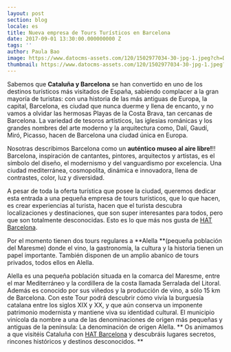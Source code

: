 ```yaml
---
layout: post
section: blog
locale: es
title: Nueva empresa de Tours Turísticos en Barcelona
date: 2017-09-01 13:30:00.000000000 Z
tags: ''
author: Paula Bao
image: https://www.datocms-assets.com/120/1502977034-30-jpg-1.jpeg?ch=DPR%2CWidth&auto=format&w=1024
thumbnail: https://www.datocms-assets.com/120/1502977034-30-jpg-1.jpeg?ch=DPR%2CWidth&auto=format&w=105
---
```


Sabemos que **Cataluña y Barcelona** se han convertido en uno de los destinos turísticos más visitados de España, sabiendo complacer a la gran mayoría de turistas: con una historia de las más antiguas de Europa, la capital, Barcelona, es ciudad que nunca duerme y llena de encanto, y no vamos a olvidar las hermosas Playas de la Costa Brava, tan cercanas de Barcelona. La variedad de tesoros artísticos, las iglesias románicas y los grandes nombres del arte moderno y la arquitectura como, Dalí, Gaudí, Miró, Picasso, hacen de Barcelona una ciudad única en Europa.

Nosotras describimos Barcelona como un **auténtico museo al aire libre!**!!  Barcelona, inspiración de cantantes, pintores, arquitectos y artistas, es el símbolo del diseño, el modernismo y del vanguardismo por excelencia. Una ciudad mediterránea, cosmopolita, dinámica e innovadora, llena de contrastes, color, luz y diversidad.

<!--more-->

A pesar de toda la oferta turística que posee la ciudad, queremos dedicar esta entrada a una pequeña empresa de tours turísticos, que lo que hacen, es crear experiencias al turista, hacen que el turista descubra localizaciones y destinaciones, que son super interesantes para todos, pero que son totalmente desconocidas. Esto es lo que más nos gusta de [HAT Barcelona](http://www.hatbarcelona.com). 

Por el momento tienen dos tours regulares a **Alella **(pequeña población del Maresme) donde el vino, la gastronomía, la cultura y la historia tienen un papel importante. También disponen de un amplio abanico de tours privados, todos ellos en Alella. 

Alella es una pequeña población situada en la comarca del Maresme, entre el mar Mediterráneo y la cordillera de la costa llamada Serralada del Litoral. Además es conocido por sus viñedos y la producción de vino, a sólo 15 km de Barcelona. Con este Tour podrá descubrir cómo vivía la burguesía catalana entre los siglos XIX y XX, y que aún conserva un imponente patrimonio modernista y mantiene viva su identidad cultural. El municipio vinícola da nombre a una de las denominaciones de origen más pequeñas y antiguas de la península: La denominación de origen Alella.
**
Os animamos a que visitéis Cataluña con [HAT Barcelona](http://www.hatbarcelona.com) y descubráis lugares secretos, rincones históricos y destinos desconocidos. **


